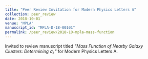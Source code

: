 ```yaml
---
title: "Peer Review Invitation for Modern Physics Letters A"
collection: peer_review
date: 2018-10-01
venue: "MPLA"
manuscript_id: "MPLA-D-18-00101"
permalink: /peer_review/2018-10-mpla-mass-function
---
```


Invited to review manuscript titled *"Mass Function of Nearby Galaxy Clusters: Determining σ₈"* for Modern Physics Letters A.

